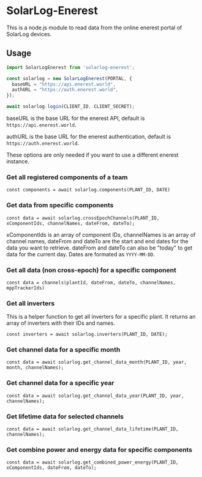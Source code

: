 # SolarLog-Enerest
This is a node.js module to read data from the online enerest portal of SolarLog devices.


## Usage
```javascript
import SolarLogEnerest from 'solarlog-enerest';

const solarlog = new SolarLogEnerest(PORTAL, {
  baseURL = "https://api.enerest.world",
  authURL = "https://auth.enerest.world",
});

await solarlog.login(CLIENT_ID, CLIENT_SECRET);
```

baseURL is the base URL for the enerest API, default is `https://api.enerest.world`.

authURL is the base URL for the enerest authentication, default is `https://auth.enerest.world`.

These options are only needed if you want to use a different enerest instance.


### Get all registered components of a team

```
const components = await solarlog.components(PLANT_ID, DATE)
```


### Get data from specific components

```
const data = await solarlog.crossEpochChannels(PLANT_ID, xComponentIds, channelNames, dateFrom, dateTo);
```

xComponentIds is an array of component IDs, channelNames is an array of channel names, dateFrom and dateTo are the start and end dates for the data you want to retrieve.
dateFrom and dateTo can also be "today" to get data for the current day. Dates are formated as `YYYY-MM-DD`.


### Get all data (non cross-epoch) for a specific component
```
const data = channels(plantId, dateFrom, dateTo, channelNames, mppTrackerIds)
```

###  Get all inverters
This is a helper function to get all inverters for a specific plant. It returns an array of inverters with their IDs and names.
```
const inverters = await solarlog.inverters(PLANT_ID, DATE);
```

### Get channel data for a specific month

```
const data = await solarlog.get_channel_data_month(PLANT_ID, year, month, channelNames);
```


### Get channel data for a specific year

```
const data = await solarlog.get_channel_data_year(PLANT_ID, year, channelNames);
```


### Get lifetime data for selected channels

```
const data = await solarlog.get_channel_data_lifetime(PLANT_ID, channelNames);
```

### Get combine power and energy data for specific components

```
const data = await solarlog.get_combined_power_energy(PLANT_ID, xComponentIds, dateFrom, dateTo);
```
